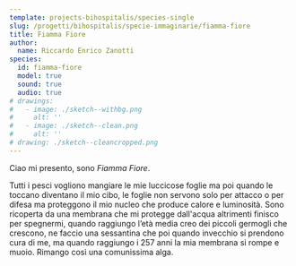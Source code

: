 ```yaml
---
template: projects-bihospitalis/species-single
slug: /progetti/bihospitalis/specie-immaginarie/fiamma-fiore
title: Fiamma Fiore
author: 
  name: Riccardo Enrico Zanotti
species:
  id: fiamma-fiore
  model: true
  sound: true
  audio: true
# drawings:
#   - image: ./sketch--withbg.png
#     alt: ''
#   - image: ./sketch--clean.png
#     alt: ''
# drawing: ./sketch--cleancropped.png
---
```


Ciao mi presento, sono *Fiamma Fiore*.

Tutti i pesci vogliono mangiare le mie luccicose foglie ma poi quando le toccano diventano il mio cibo, le foglie non servono solo per attacco o per difesa ma proteggono il mio nucleo che produce calore e luminosità.
Sono ricoperta da una membrana che mi protegge dall'acqua altrimenti finisco per spegnermi, quando raggiungo l’età  media creo dei piccoli germogli che crescono, ne faccio una sessantina che poi quando invecchio si prendono cura di me, ma quando raggiungo i 257 anni la mia membrana si rompe e muoio. Rimango così una comunissima alga.
